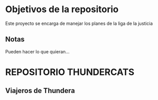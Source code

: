 # Objetivos de la repositorio

Este proyecto se encarga de manejar los planes de la liga de la justicia


## Notas
Pueden hacer lo que quieran...


# REPOSITORIO THUNDERCATS

## Viajeros de Thundera
